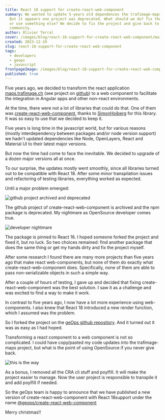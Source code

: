 ```yaml
---
title: React 18 support for create-react-web-component
summary: We wanted to update 5-years old dependences the trafimage-maps project.
  But it appears one project was deprecated. What should we do? fix the project
  or use something else? We decide to fix the project and give back to the
  community.
author: Olivier Terral
cover: /images/blog/react-18-support-for-create-react-web-component/markus-spiske-8oykwqgbskq-unsplash.jpg
created: 2023-12-19
slug: react-18-support-for-create-react-web-component
tags:
  - developers
  - geops
  - javascript
frontpageImage: /images/blog/react-18-support-for-create-react-web-component/markus-spiske-8oykwqgbskq-unsplash-small-optim.jpg
published: true
---
```

Five years ago, we decided to transform the react application [maps.trafimage.ch](https://maps.trafimage.ch) (see project on [github](https://github.com/geops/trafimage-maps)) to a web component to facilitate the integration in Angular apps and other non-react environments.

At the time, there were not a lot of libraries that could do that. One of them was 
[create-react-web-component](https://www.npmjs.com/package/create-react-web-component), thanks to [SimonHoiberg](https://github.com/SimonHoiberg) for this library. It was so easy to use that we decided to keep it.

Five years is long time in the javascript world, but for various reasons (mostly interdependency between packages and/or node version support) we hadn't updated dependencies like Node, OpenLayers, React and Material UI to their latest major versions.

But now the time had come to face the inevitable. We decided to upgrade of a dozen major versions all at once.

To our surprise, the updates mostly went smoothly, since all libraries turned out to be compatible with React 18. After some minor transpilation issues and refactoring of testing libraries, everything worked as expected.

Until a major problem emerged:

![github project archived and deprecated](/images/blog/react-18-support-for-create-react-web-component/github-deprecated.png "github project archived and deprecated")

The  github project of create-react-web-component is archived and the npm package is deprecated. My nightmare as OpenSource developer comes true.

![developer nightmare](/images/blog/react-18-support-for-create-react-web-component/dev-nightmare.gif "developer nightmare")

The package is pinned to React 16. I hoped someone forked the project and fixed it, but no luck. So two choices remained: find another package that does the same thing or get my hands dirty and fix the project myself.

After some research I found there are many more projects than five years ago that make react web-components, but none of them do exactly what create-react-web-component does. Specifically, none of them are able to pass non-serializable objects in such a simple way. 

After a couple of hours of testing, I gave up and decided that fixing create-react-web-component was the best solution. I saw it as a challenge and was excited to find a way to make it work.

In contrast to five years ago, I now have a lot more experience using web-components. I also knew that React 18 introduced a new render function, which I assumed was the problem.

So I forked the project on the [geOps github repository](https://github.com/geops/create-react-web-component). And it turned out it was as easy as I had hoped.

Transforming a react component to a web component is not so complicated. I could have copy/pasted my code updates into the trafimage-maps project, but what is the point of using OpenSource if you never give back.

![this is the way](/images/blog/react-18-support-for-create-react-web-component/this-is-the-way.webp "this is the way")

As a bonus, I removed all the CRA cli stuff and poylfill. It will make the project easier to manage. Now the user project is responsible to transpile it and add poylfill if needed.

So the geOps team is happy to announce that we have published a new version of create-react-web-component with React 18support under the name [@geops/create-react-web-component](https://www.npmjs.com/package/@geops/create-react-web-component) 

Merry christmas!!
